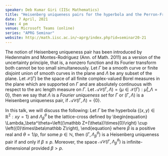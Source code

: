 ```yaml
---
speaker: Deb Kumar Giri (IISc Mathematics)
title: "Heisenberg uniqueness pairs for the hyperbola and the Perron-Frobenius operators"
date: 7 April, 2021
time: 4 pm
venue: Microsoft Teams (online)
series: "APRG Seminar"
website: http://math.iisc.ac.in/~aprg/index.php?id=seminar20-21
---
```


The notion of Heisenberg uniqueness pair has been introduced by Hedenmalm
and Montes-Rodriguez (Ann. of Math. 2011) as a version of the uncertainty
principle, that is, a nonzero function and its Fourier transform both
cannot be too small simultaneously. Let $\Gamma$ be a smooth curve or
finite disjoint union of smooth curves in the plane and $\Lambda$ be any
subset of the plane. Let $\mathcal X(\Gamma)$ be the space of all finite
complex-valued Borel measures in the plane which are supported on
$\Gamma$ and are absolutely continuous with respect to the arc length
measure on $\Gamma.$ Let $\mathcal{AC}(\Gamma,\Lambda)=\{\mu\in
\mathcal{X}(\Gamma) : \widehat\mu|\_{\Lambda}=0\},$ then we say that
$\Lambda$ is a _Fourier uniqueness set_ for $\Gamma$ or
$(\Gamma,\Lambda)$ is a Heisenberg uniqueness pair, if
$\mathcal{AC}(\Gamma,\Lambda)=\{0\}.$ 

In this talk, we will discuss the following:  Let $\Gamma$ be the
hyperbola $\{(x,y)\in\mathbb R^2 : xy=1\}$ and $\Lambda_\beta^\theta$ be
the lattice-cross defined by
\begin{equation}
\Lambda_\beta^\theta=\left((\mathbb Z+\{\theta\})\times\{0\}\right) \cup
\left(\{0\}\times\beta\mathbb Z\right),
\end{equation}
where $\beta$ is a positive real and $\theta=1/{p}$, for
some $p\in\mathbb N,$ then $\left(\Gamma,\Lambda_\beta^\theta\right)$
is a Heisenberg uniqueness pair if and only if $\beta\leq{p}.$ Moreover,
the space $\mathcal{AC}\left(\Gamma,\Lambda_\beta^\theta\right)$ is
infinite-dimensional provided $\beta>p.$
